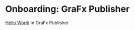 # Onboarding: GraFx Publisher

[Hello World](/GraFx-Publisher/guides/hello-world/) in GraFx Publisher